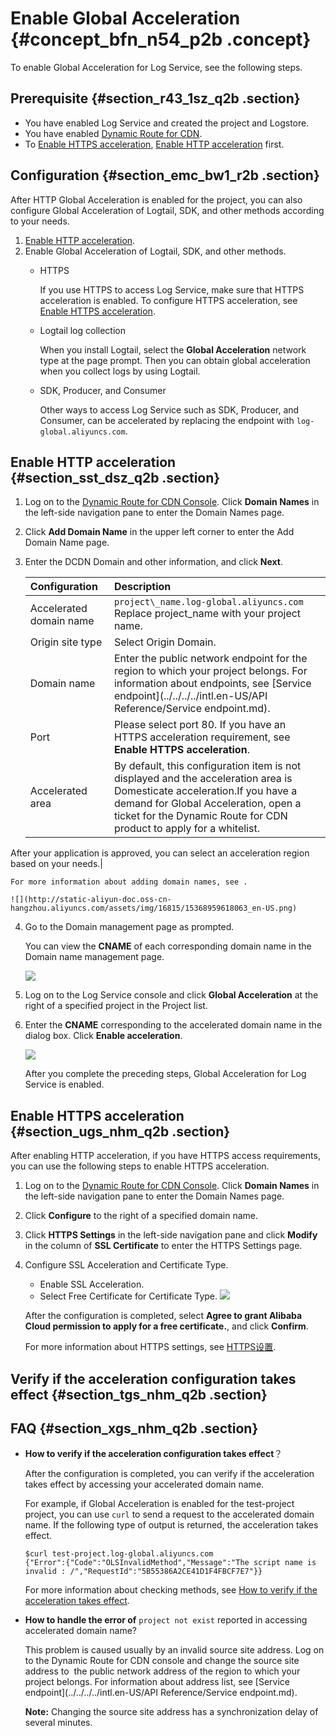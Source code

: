 # Enable Global Acceleration {#concept_bfn_n54_p2b .concept}

To enable Global Acceleration for Log Service, see the following steps.

## Prerequisite {#section_r43_1sz_q2b .section}

-   You have enabled Log Service and created the project and Logstore.
-   You have enabled [Dynamic Route for CDN](https://dcdn.console.aliyun.com/).
-   To [Enable HTTPS acceleration](#), [Enable HTTP acceleration](#) first.

## Configuration {#section_emc_bw1_r2b .section}

After HTTP Global Acceleration is enabled for the project, you can also configure Global Acceleration of Logtail, SDK, and other methods according to your needs.

1.  [Enable HTTP acceleration](#).
2.  Enable Global Acceleration of Logtail, SDK, and other methods.
    -   HTTPS

        If you use HTTPS to access Log Service, make sure that HTTPS acceleration is enabled. To configure HTTPS acceleration, see [Enable HTTPS acceleration](#).

    -   Logtail log collection

        When you install Logtail, select the **Global Acceleration** network type at the page prompt. Then you can obtain global acceleration when you collect logs by using Logtail.

    -   SDK, Producer, and Consumer

        Other ways to access Log Service such as SDK, Producer, and Consumer, can be accelerated by replacing the endpoint with `log-global.aliyuncs.com`.


## Enable HTTP acceleration {#section_sst_dsz_q2b .section}

1.  Log on to the [Dynamic Route for CDN Console](https://dcdn.console.aliyun.com/). Click **Domain Names** in the left-side navigation pane to enter the Domain Names page.
2.  Click **Add Domain Name** in the upper left corner to enter the Add Domain Name page.
3.  Enter the DCDN Domain and other information, and click **Next**.

    |Configuration|Description|
    |:------------|:----------|
    |Accelerated domain name|`project\_name.log-global.aliyuncs.com` Replace project\_name with your project name.|
    |Origin site type|Select Origin Domain.|
    |Domain name|Enter the public network endpoint for the region to which your project belongs. For information about endpoints, see [Service endpoint](../../../../intl.en-US/API Reference/Service endpoint.md).|
    |Port|Please select port 80. If you have an HTTPS acceleration requirement, see **Enable HTTPS acceleration**.|
    |Accelerated area|By default, this configuration item is not displayed and the acceleration area is Domesticate acceleration.If you have a demand for Global Acceleration, open a ticket for the Dynamic Route for CDN product to apply for a whitelist.

After your application is approved, you can select an acceleration region based on your needs.|

    For more information about adding domain names, see .

    ![](http://static-aliyun-doc.oss-cn-hangzhou.aliyuncs.com/assets/img/16815/15368959618063_en-US.png)

4.  Go to the Domain management page as prompted.

    You can view the **CNAME** of each corresponding domain name in the Domain name management page.

    ![](http://static-aliyun-doc.oss-cn-hangzhou.aliyuncs.com/assets/img/16815/15368959618064_en-US.png)

5.  Log on to the Log Service console and click **Global Acceleration** at the right of a specified project in the Project list.
6.  Enter the **CNAME** corresponding to the accelerated domain name in the dialog box. Click **Enable acceleration**.

    ![](http://static-aliyun-doc.oss-cn-hangzhou.aliyuncs.com/assets/img/16815/15368959618065_en-US.png)

    After you complete the preceding steps, Global Acceleration for Log Service is enabled.


## Enable HTTPS acceleration {#section_ugs_nhm_q2b .section}

After enabling HTTP acceleration, if you have HTTPS access requirements, you can use the following steps to enable HTTPS acceleration.

1.  Log on to the [Dynamic Route for CDN Console](https://dcdn.console.aliyun.com/). Click **Domain Names** in the left-side navigation pane to enter the Domain Names page.
2.  Click **Configure** to the right of a specified domain name.
3.  Click **HTTPS Settings** in the left-side navigation pane and click **Modify** in the column of **SSL Certificate** to enter the HTTPS Settings page.
4.  Configure SSL Acceleration and Certificate Type.

    -   Enable SSL Acceleration.
    -   Select Free Certificate for Certificate Type.
    ![](http://static-aliyun-doc.oss-cn-hangzhou.aliyuncs.com/assets/img/16815/15368959618066_en-US.png)

    After the configuration is completed, select **Agree to grant Alibaba Cloud permission to apply for a free certificate.**, and click **Confirm**.

    For more information about HTTPS settings, see [HTTPS设置](../../../../intl.en-US/.md).


## Verify if the acceleration configuration takes effect {#section_tgs_nhm_q2b .section}

## FAQ {#section_xgs_nhm_q2b .section}

-   **How to verify if the acceleration configuration takes effect**？

    After the configuration is completed, you can verify if the acceleration takes effect by accessing your accelerated domain name.

    For example, if Global Acceleration is enabled for the test-project project, you can use `curl` to send a request to the accelerated domain name. If the following type of output is returned, the acceleration takes effect.

    ```
    $curl test-project.log-global.aliyuncs.com
    {"Error":{"Code":"OLSInvalidMethod","Message":"The script name is invalid : /","RequestId":"5B55386A2CE41D1F4FBCF7E7"}}
    
    ```

    For more information about checking methods, see [How to verify if the acceleration takes effect](https://help.aliyun.com/knowledge_detail/65163.html).

-   **How to handle the error of** `project not exist` reported in accessing accelerated domain name?

    This problem is caused usually by an invalid source site address. Log on to the Dynamic Route for CDN console and change the source site address to  the public network address of the region to which your project belongs. For information about address list, see [Service endpoint](../../../../intl.en-US/API Reference/Service endpoint.md).

    **Note:** Changing the source site address has a synchronization delay of several minutes.


